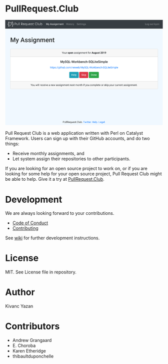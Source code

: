 # PullRequest.Club

![](root/static/images/home-2019-12-28.png)

Pull Request Club is a web application written with Perl on Catalyst Framework. Users can sign up with their GitHub accounts, and do two things:
- Receive monthly assignments, and
- Let system assign their repositories to other participants.

If you are looking for an open source project to work on, or if you are looking for some help for your open source project, Pull Request Club might be able to help. Give it a try at [PullRequest.Club](https://pullrequest.club).

# Development

We are always looking forward to your contributions.
- [Code of Conduct](CODE_OF_CONDUCT.md)
- [Contributing](CONTRIBUTING.md)

See [wiki](https://github.com/kyzn/PRC/wiki) for further development instructions.

# License

MIT. See License file in repository.

# Author

Kivanc Yazan

# Contributors

- Andrew Grangaard
- E. Choroba
- Karen Etheridge
- thibaultduponchelle
